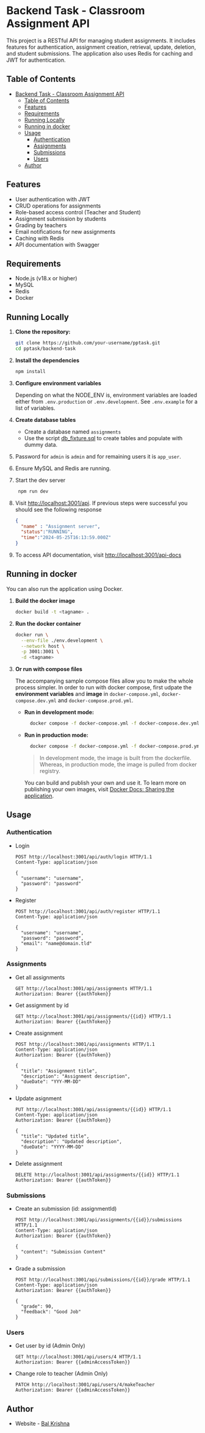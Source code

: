 # Backend Task - Classroom Assignment API

This project is a RESTful API for managing student assignments. It includes features for authentication, assignment creation, retrieval, update, deletion, and student submissions. The application also uses Redis for caching and JWT for authentication.

## Table of Contents

- [Backend Task - Classroom Assignment API](#backend-task---classroom-assignment-api)
  - [Table of Contents](#table-of-contents)
  - [Features](#features)
  - [Requirements](#requirements)
  - [Running Locally](#running-locally)
  - [Running in docker](#running-in-docker)
  - [Usage](#usage)
    - [Authentication](#authentication)
    - [Assignments](#assignments)
    - [Submissions](#submissions)
    - [Users](#users)
  - [Author](#author)

## Features

- User authentication with JWT
- CRUD operations for assignments
- Role-based access control (Teacher and Student)
- Assignment submission by students
- Grading by teachers
- Email notifications for new assignments
- Caching with Redis
- API documentation with Swagger

## Requirements

- Node.js (v18.x or higher)
- MySQL
- Redis
- Docker

## Running Locally

<!-- TODO: Add repository link -->
1. **Clone the repository:**
    ```bash
    git clone https://github.com/your-username/pptask.git
    cd pptask/backend-task
    ```
2. **Install the dependencies**
    ```bash
    npm install
    ```
3. **Configure environment variables**
  
   Depending on what the NODE_ENV is, environment variables are loaded either from `.env.production` or `.env.development`. See `.env.example` for a list of variables.

4. **Create database tables**
   - Create a database named `assignments`
   - Use the script [db_fixture.sql](db_fixture.sql) to create tables and populate with dummy data.

5. Password for `admin` is `admin` and for remaining users it is `app_user`.

6. Ensure MySQL and Redis are running.

7. Start the dev server
   ```bash
    npm run dev
   ``` 

8. Visit [http://localhost:3001/api](http://localhost:3001/api). If previous steps were successful you should see the following response
    ```json
    {
      "name" : "Assignment server",
      "status":"RUNNING",
      "time":"2024-05-25T16:13:59.000Z"
    }
    ```
9.  To access API documentation, visit [http://localhost:3001/api-docs](http://localhost:3001/api-docs)


## Running in docker

You can also run the application using Docker.

1. **Build the docker image**
   
    ```bash
    docker build -t <tagname> .
    ```
2. **Run the docker container**
   
    ```bash
    docker run \
      --env-file ./env.development \
      --network host \
      -p 3001:3001 \
      -d <tagname>
    ```
3. **Or run with compose files**
   
   The accompanying sample compose files allow you to make the whole process simpler. In order to run with docker compose, first udpate the **environment variables** and **image** in `docker-compose.yml`,  `docker-compose.dev.yml` and `docker-compose.prod.yml`.

   - **Run in development mode:**

      ```bash
        docker compose -f docker-compose.yml -f docker-compose.dev.yml up
      ```

   - **Run in production mode:**

      ```bash
        docker compose -f docker-compose.yml -f docker-compose.prod.yml up
      ```
      > In development mode, the image is built from the dockerfile. Whereas, in production mode, the image is pulled from docker registry.

      You can build and publish your own and use it. To learn more on publishing your own images, visit [Docker Docs: Sharing the application](https://docs.docker.com/get-started/04_sharing_app/).

## Usage

### Authentication

- Login
  
  ```http
  POST http://localhost:3001/api/auth/login HTTP/1.1
  Content-Type: application/json

  {
    "username": "username",
    "password": "password"
  }
  ```
- Register
  
  ```http
  POST http://localhost:3001/api/auth/register HTTP/1.1
  Content-Type: application/json

  {
    "username": "username",
    "password": "password",
    "email": "name@domain.tld"
  }
  ```

### Assignments

- Get all assignments
  
  ```http
  GET http://localhost:3001/api/assignments HTTP/1.1
  Authorization: Bearer {{authToken}}
  ```
- Get assignment by id
  
  ```http
  GET http://localhost:3001/api/assignments/{{id}} HTTP/1.1
  Authorization: Bearer {{authToken}}
  ```
- Create assignment
  
  ```http
  POST http://localhost:3001/api/assignments HTTP/1.1
  Content-Type: application/json
  Authorization: Bearer {{authToken}}

  {
    "title": "Assignment title",
    "description": "Assignment description",
    "dueDate": "YYY-MM-DD"
  }
  ```
- Update asignment
  
  ```http
  PUT http://localhost:3001/api/assignments/{{id}} HTTP/1.1
  Content-Type: application/json
  Authorization: Bearer {{authToken}}

  {
    "title": "Updated title",
    "description": "Updated description",
    "dueDate": "YYYY-MM-DD"
  }
  ```
- Delete assignment
  
  ```http
  DELETE http://localhost:3001/api/assignments/{{id}} HTTP/1.1
  Authorization: Bearer {{authToken}}
  ```
### Submissions

- Create an submission (id: assignmentId)
  
  ```http
  POST http://localhost:3001/api/assignments/{{id}}/submissions HTTP/1.1
  Content-Type: application/json
  Authorization: Bearer {{authToken}}

  {
    "content": "Submission Content"
  }
  ```
- Grade a submission
  
  ```http
  POST http://localhost:3001/api/submissions/{{id}}/grade HTTP/1.1
  Content-Type: application/json
  Authorization: Bearer {{authToken}}

  {
    "grade": 90,
    "feedback": "Good Job"
  }
  ```
### Users

- Get user by id (Admin Only)
  ```http
  GET http://localhost:3001/api/users/4 HTTP/1.1
  Authorization: Bearer {{adminAccessToken}}
  ```

- Change role to teacher (Admin Only)

  ```http
  PATCH http://localhost:3001/api/users/4/makeTeacher
  Authorization: Bearer {{adminAccessToken}}
  ```

## Author

- Website - [Bal Krishna](https:/bkrishna.pages.dev)